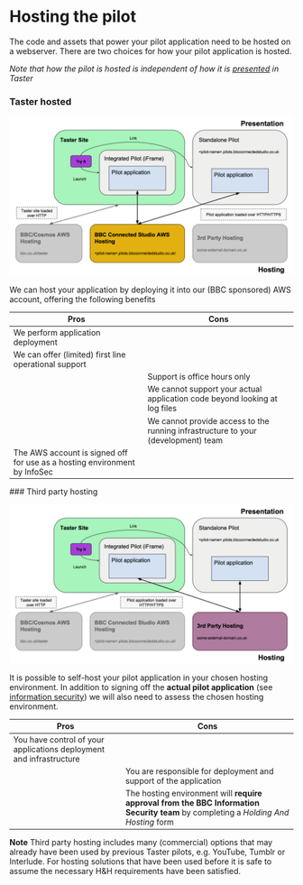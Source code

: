 # Hosting the pilot

The code and assets that power your pilot application need to be hosted on a webserver. There are two choices for how your pilot application is hosted.

*Note that how the pilot is hosted is independent of how it is [presented](presentation.md) in Taster* 

### Taster hosted

![Taster hosting overview](./hosting-taster.png?raw=true)

We can host your application by deploying it into our (BBC sponsored) AWS account, offering the following benefits

| Pros | Cons |
| --- | --- |
| We perform application deployment | |
| We can offer (limited) first line operational support | |
| | Support is office hours only |
| | We cannot support your actual application code beyond looking at log files |
| | We cannot provide access to the running infrastructure to your (development) team |
| The AWS account is signed off for use as a hosting environment by InfoSec | |

### Third party hosting

![Third party hosting overview](./hosting-3rd-party.png?raw=true)

It is possible to self-host your pilot application in your chosen hosting environment. In addition to signing off the **actual pilot application**  (see [information security](./information-security.md)) we will also need to assess the chosen hosting environment.

| Pros | Cons |
| --- | --- |
| You have control of your applications deployment and infrastructure | |
| | You are responsible for deployment and support of the application |
| | The hosting environment will **require approval from the BBC Information Security team** by completing a *Holding And Hosting* form |

**Note**
Third party hosting includes many (commercial) options that may already have been used by previous Taster pilots, e.g. YouTube, Tumblr or Interlude. For hosting solutions that have been used before it is safe to assume the necessary H&H requirements have been satisfied.  
